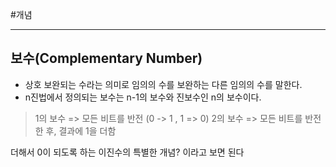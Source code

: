 #개념

---
## 보수(Complementary Number)


- 상호 보완되는 수라는 의미로 임의의 수를 보완하는 다른 임의의 수를 말한다. 
- n진법에서 정의되는 보수는 n-1의 보수와 진보수인 n의 보수이다.


> 1의 보수 => 모든 비트를 반전 (0 -> 1 , 1 => 0)
> 2의 보수 => 모든 비트를 반전한 후, 결과에 1을 더함

더해서 0이 되도록 하는 이진수의 특별한 개념? 이라고 보면 된다